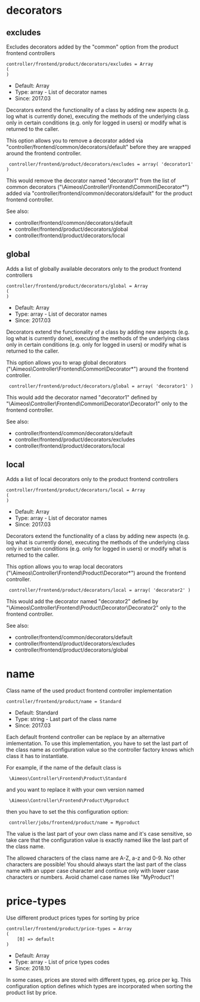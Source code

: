 
# decorators
## excludes

Excludes decorators added by the "common" option from the product frontend controllers

```
controller/frontend/product/decorators/excludes = Array
(
)
```

* Default: Array
* Type: array - List of decorator names
* Since: 2017.03

Decorators extend the functionality of a class by adding new aspects
(e.g. log what is currently done), executing the methods of the underlying
class only in certain conditions (e.g. only for logged in users) or
modify what is returned to the caller.

This option allows you to remove a decorator added via
"controller/frontend/common/decorators/default" before they are wrapped
around the frontend controller.

```
 controller/frontend/product/decorators/excludes = array( 'decorator1' )
```

This would remove the decorator named "decorator1" from the list of
common decorators ("\Aimeos\Controller\Frontend\Common\Decorator\*") added via
"controller/frontend/common/decorators/default" for the product frontend controller.

See also:

* controller/frontend/common/decorators/default
* controller/frontend/product/decorators/global
* controller/frontend/product/decorators/local

## global

Adds a list of globally available decorators only to the product frontend controllers

```
controller/frontend/product/decorators/global = Array
(
)
```

* Default: Array
* Type: array - List of decorator names
* Since: 2017.03

Decorators extend the functionality of a class by adding new aspects
(e.g. log what is currently done), executing the methods of the underlying
class only in certain conditions (e.g. only for logged in users) or
modify what is returned to the caller.

This option allows you to wrap global decorators
("\Aimeos\Controller\Frontend\Common\Decorator\*") around the frontend controller.

```
 controller/frontend/product/decorators/global = array( 'decorator1' )
```

This would add the decorator named "decorator1" defined by
"\Aimeos\Controller\Frontend\Common\Decorator\Decorator1" only to the frontend controller.

See also:

* controller/frontend/common/decorators/default
* controller/frontend/product/decorators/excludes
* controller/frontend/product/decorators/local

## local

Adds a list of local decorators only to the product frontend controllers

```
controller/frontend/product/decorators/local = Array
(
)
```

* Default: Array
* Type: array - List of decorator names
* Since: 2017.03

Decorators extend the functionality of a class by adding new aspects
(e.g. log what is currently done), executing the methods of the underlying
class only in certain conditions (e.g. only for logged in users) or
modify what is returned to the caller.

This option allows you to wrap local decorators
("\Aimeos\Controller\Frontend\Product\Decorator\*") around the frontend controller.

```
 controller/frontend/product/decorators/local = array( 'decorator2' )
```

This would add the decorator named "decorator2" defined by
"\Aimeos\Controller\Frontend\Product\Decorator\Decorator2" only to the frontend
controller.

See also:

* controller/frontend/common/decorators/default
* controller/frontend/product/decorators/excludes
* controller/frontend/product/decorators/global

# name

Class name of the used product frontend controller implementation

```
controller/frontend/product/name = Standard
```

* Default: Standard
* Type: string - Last part of the class name
* Since: 2017.03

Each default frontend controller can be replace by an alternative imlementation.
To use this implementation, you have to set the last part of the class
name as configuration value so the controller factory knows which class it
has to instantiate.

For example, if the name of the default class is

```
 \Aimeos\Controller\Frontend\Product\Standard
```

and you want to replace it with your own version named

```
 \Aimeos\Controller\Frontend\Product\Myproduct
```

then you have to set the this configuration option:

```
 controller/jobs/frontend/product/name = Myproduct
```

The value is the last part of your own class name and it's case sensitive,
so take care that the configuration value is exactly named like the last
part of the class name.

The allowed characters of the class name are A-Z, a-z and 0-9. No other
characters are possible! You should always start the last part of the class
name with an upper case character and continue only with lower case characters
or numbers. Avoid chamel case names like "MyProduct"!


# price-types

Use different product prices types for sorting by price

```
controller/frontend/product/price-types = Array
(
    [0] => default
)
```

* Default: Array
* Type: array - List of price types codes
* Since: 2018.10

In some cases, prices are stored with different types, eg. price per kg.
This configuration option defines which types are incorporated when sorting
the product list by price.
